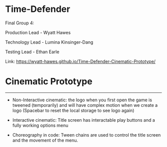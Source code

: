 # Time-Defender

Final Group 4: 

Production Lead - Wyatt Hawes

Technology Lead - Lumina Kinsinger-Dang

Testing Lead - Ethan Earle

Link: https://wyatt-hawes.github.io/Time-Defender-Cinematic-Prototype/

# **Cinematic Prototype**
-------------
- Non-Interactive cinematic: the logo when you first open the game is tweened (temporarily) and will have complex motion when we create a logo (Spacebar to reset the local storage to see logo again)

- Interactive cinematic: Title screen has interactable play buttons and a fully working options menu

- Choreography in code: Tween chains are used to control the title screen and the movement of the menu.

